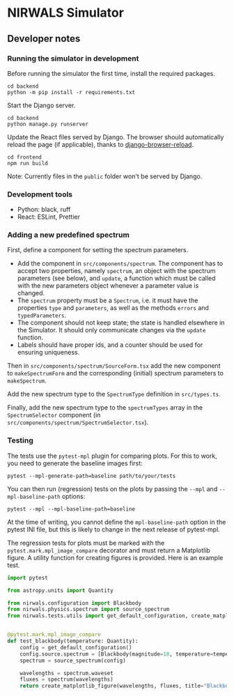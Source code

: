 # NIRWALS Simulator

## Developer notes

### Running the simulator in development

Before running the simulator the first time, install the required packages.

```shell
cd backend
python -m pip install -r requirements.txt
```

Start the Django server.

```shell
cd backend
python manage.py runserver
```

Update the React files served by Django. The browser should automatically reload the page (if applicable), thanks to [django-browser-reload](https://github.com/adamchainz/django-browser-reload).

```shell
cd frontend
npm run build
```

Note: Currently files in the `public` folder won't be served by Django.

### Development tools

* Python: black, ruff
* React: ESLint, Prettier

### Adding a new predefined spectrum

First, define a component for setting the spectrum parameters.

* Add the component in `src/components/spectrum`. The component has to accept two properties, namely `spectrum`, an object with the spectrum parameters (see below), and `update`, a function which must be called with the new parameters object whenever a parameter value is changed.
* The `spectrum` property must be a `Spectrum`, i.e. it must have the properties `type` and `parameters`, as well as the methods `errors` and `typedParameters`.
* The component should not keep state; the state is handled elsewhere in the Simulator. It should only communicate changes via the `update` function.
* Labels should have proper ids, and a counter should be used for ensuring uniqueness. 

Then in `src/components/spectrum/SourceForm.tsx` add the new component to `makeSpectrumForm` and the corresponding (initial) spectrum parameters to `makeSpectrum`.

Add the new spectrum type to the `SpectrumType` definition in `src/types.ts`.

Finally, add the new spectrum type to the `spectrumTypes` array in the `SpectrumSelector` component (in `src/components/spectrum/SpectrumSelector.tsx`).

### Testing

The tests use the `pytest-mpl` plugin for comparing plots. For this to work, you need to generate the baseline images first:

```shell
pytest --mpl-generate-path=baseline path/to/your/tests
```

You can then run (regression) tests on the plots by passing the `--mpl` and `--mpl-baseline-path` options:

```shell
pytest --mpl --mpl-baseline-path=baseline
```

At the time of writing, you cannot define the `mpl-baseline-path` option in the pytest INI file, but this is likely to change in the next release of pytest-mpl.

The regression tests for plots must be marked with the `pytest.mark.mpl_image_compare` decorator and must return a Matplotlib figure. A utility function for creating figures is provided. Here is an example test.

```python
import pytest

from astropy.units import Quantity

from nirwals.configuration import Blackbody
from nirwals.physics.spectrum import source_spectrum
from nirwals.tests.utils import get_default_configuration, create_matplotlib_figure


@pytest.mark.mpl_image_compare
def test_blackbody(temperature: Quantity):
    config = get_default_configuration()
    config.source.spectrum = [Blackbody(magnitude=18, temperature=temperature)]
    spectrum = source_spectrum(config)

    wavelengths = spectrum.waveset
    fluxes = spectrum(wavelengths)
    return create_matplotlib_figure(wavelengths, fluxes, title="Blackbody")
```
